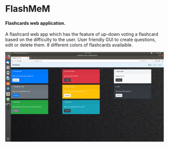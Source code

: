 # FlashMeM
#### Flashcards web application. <br>
A flashcard web app which has the feature of up-down voting a flashcard based on the difficulty to the user. User friendly GUI to create questions, edit or delete them. 8 different colors of flashcards availaible. 

![](Images/GUI.png)

